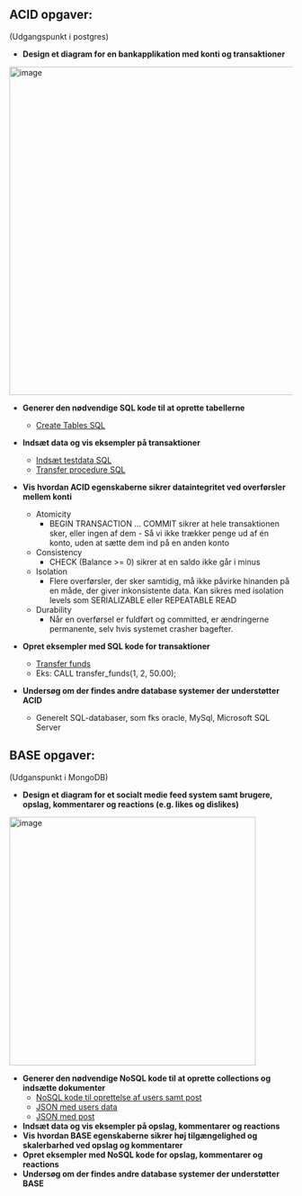 ## ACID opgaver:
(Udgangspunkt i postgres)
- **Design et diagram for en bankapplikation med konti og transaktioner**
<img width="1050" height="584" alt="image" src="https://github.com/user-attachments/assets/012b5d5c-f11c-4aa5-a9be-fd87cdb84aa1" />

- **Generer den nødvendige SQL kode til at oprette tabellerne**
  - [Create Tables SQL](./createTables.sql)
  
- **Indsæt data og vis eksempler på transaktioner**
  - [Indsæt testdata SQL](./TestData.sql)
  - [Transfer procedure SQL](./TransferFunds.sql)
  
- **Vis hvordan ACID egenskaberne sikrer dataintegritet ved overførsler mellem konti**
  - Atomicity
      - BEGIN TRANSACTION ... COMMIT sikrer at hele transaktionen sker, eller ingen af dem - Så vi ikke trækker penge ud af én konto, uden at sætte dem ind på en anden konto
  - Consistency
      - CHECK (Balance >= 0) sikrer at en saldo ikke går i minus
  - Isolation
      - Flere overførsler, der sker samtidig, må ikke påvirke hinanden på en måde, der giver inkonsistente data. Kan sikres med isolation levels som SERIALIZABLE eller REPEATABLE READ
  - Durability
      - Når en overførsel er fuldført og committed, er ændringerne permanente, selv hvis systemet crasher bagefter.

- **Opret eksempler med SQL kode for transaktioner**
  - [Transfer funds](./TransferFunds.sql)
  - Eks: CALL transfer_funds(1, 2, 50.00);
- **Undersøg om der findes andre database systemer der understøtter ACID**
   - Generelt SQL-databaser, som fks oracle, MySql, Microsoft SQL Server


## BASE opgaver:
(Udganspunkt i MongoDB)
- **Design et diagram for et socialt medie feed system samt brugere, opslag, kommentarer og reactions (e.g. likes og dislikes)**
<img width="438" height="442" alt="image" src="https://github.com/user-attachments/assets/999a459c-b7d0-4e36-a3f6-d7f7918dc4da" />

- **Generer den nødvendige NoSQL kode til at oprette collections og indsætte dokumenter**
  - [NoSQL kode til oprettelse af users samt post](./createCollections.js)
  - [JSON med users data](./users.json)
  - [JSON med post](./posts.json)
- **Indsæt data og vis eksempler på opslag, kommentarer og reactions**
- **Vis hvordan BASE egenskaberne sikrer høj tilgængelighed og skalerbarhed ved opslag og kommentarer**
- **Opret eksempler med NoSQL kode for opslag, kommentarer og reactions**
- **Undersøg om der findes andre database systemer der understøtter BASE**
